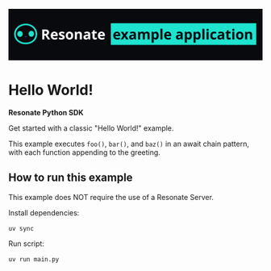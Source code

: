 ![Resonate example application banner](/assets/resonate-example-app-readme-banner.png)

# Hello World!

**Resonate Python SDK**

Get started with a classic "Hello World!" example.

This example executes `foo()`, `bar()`, and `baz()` in an await chain pattern, with each function appending to the greeting.

## How to run this example

This example does NOT require the use of a Resonate Server.

Install dependencies:

```shell
uv sync
```

Run script:

```shell
uv run main.py
```

